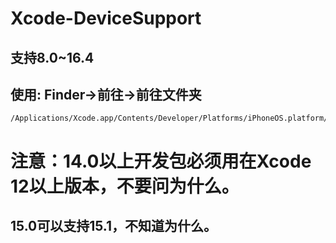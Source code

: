 # Xcode-DeviceSupport
## 支持8.0~16.4
## 使用: Finder->前往->前往文件夹
```
/Applications/Xcode.app/Contents/Developer/Platforms/iPhoneOS.platform/DeviceSupport
```

# 注意：14.0以上开发包必须用在Xcode 12以上版本，不要问为什么。
## 15.0可以支持15.1，不知道为什么。
